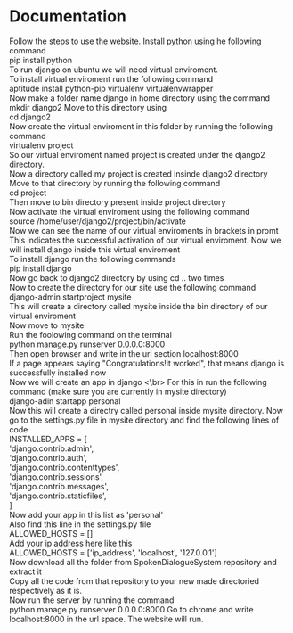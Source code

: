 # Documentation

Follow the steps to use the website.
Install python using he following command</br>
pip install python</br>
To run django on ubuntu we will need virtual enviroment.</br>
To install virtual enviroment run the following command</br>
aptitude install python-pip virtualenv virtualenvwrapper</br>
Now make a folder name django in home directory using the command</br>
mkdir django2
Move to this directory using</br>
cd django2</br>
Now create the virtual enviroment in this folder by running the following command</br>
virtualenv project</br>
So our virtual enviroment named project is created under the django2 directory.</br>
Now a directory called my project is created insinde django2 directory</br>
Move to that directory by running the following command</br>
cd project</br>
Then move to bin directory present inside project directory</br>
Now activate the virtual enviroment using the following command</br>
source /home/user/django2/project/bin/activate</br>
Now we can see the name of our virtual enviroments in brackets in promt</br>
This indicates the successful activation of our virtual enviroment.
Now we will install django inside this virtual enviroment</br>
To install django run the following commands</br>
pip install django</br>
Now go back to django2 directory by using cd .. two times</br>
Now to create the directory for our site use the following command</br>
django-admin startproject mysite</br>
This will create a directory called mysite inside the bin directory of our virtual  enviroment</br>
Now move to mysite</br>
Run the foolowing command on the terminal</br>
python manage.py runserver 0.0.0.0:8000</br>
Then open browser and write in the url section localhost:8000</br>
If a page appears saying "Congratulations!it worked", that means django is successfully installed now</br>
Now we will create an app in django <\br>
For this in run the following command (make sure you are currently in mysite directory)</br>
django-adin startapp personal</br>
Now this will create a directry called personal inside mysite directory.
Now go to the settings.py file in mysite directory and find the following lines of code</br>
INSTALLED_APPS = [</br>
    'django.contrib.admin',</br>
    'django.contrib.auth',</br>
    'django.contrib.contenttypes',</br>
    'django.contrib.sessions',</br>
    'django.contrib.messages',</br>
    'django.contrib.staticfiles',</br>
]</br>
Now add your app in this list as 'personal'</br>
Also find this line in the settings.py file</br>
ALLOWED_HOSTS = []</br>
Add your ip address here like this</br>
ALLOWED_HOSTS = ['ip_address', 'localhost', '127.0.0.1']</br>
Now download all the folder from SpokenDialogueSystem repository and extract it</br>
Copy all the code from that repository to your new made directoried respectively as it is.</br>
Now run the server by running the command</br>
python manage.py runserver 0.0.0.0:8000
Go to chrome and write localhost:8000 in the url space.
The website will run.




